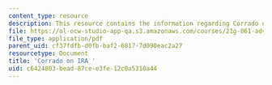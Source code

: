 ```yaml
---
content_type: resource
description: This resource contains the information regarding Corrado on IRA .
file: https://ol-ocw-studio-app-qa.s3.amazonaws.com/courses/21g-061-advanced-topics-plotting-terror-in-european-culture-spring-2004/c6424803bead87cee3fe12c0a5310a44_MIT21G_061S04_lessing.pdf
file_type: application/pdf
parent_uid: cf37fdfb-d0fb-baf2-6817-7d090eac2a27
resourcetype: Document
title: 'Corrado on IRA '
uid: c6424803-bead-87ce-e3fe-12c0a5310a44
---
```

